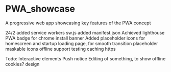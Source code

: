 # PWA_showcase
 A progressive web app showcasing key features of the PWA concept

24/2
added service workers sw.js
added manifest.json
Achieved lighthouse PWA badge for chrome install banner
Added placeholder icons for homescreen and startup loading page, for smooth transition
placeholder maskable icons
offline support testing
caching
https

Todo:
Interactive elements
Push notice
Editing of something, to show offline
cookies?
design

